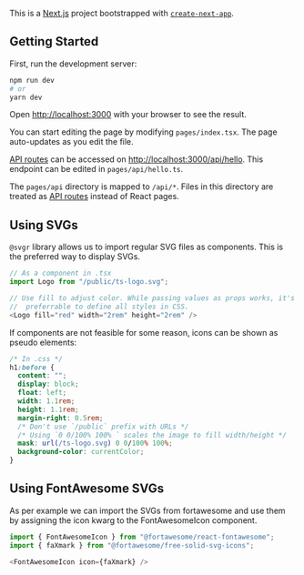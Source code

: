 This is a [Next.js](https://nextjs.org/) project bootstrapped with [`create-next-app`](https://github.com/vercel/next.js/tree/canary/packages/create-next-app).

## Getting Started

First, run the development server:

```bash
npm run dev
# or
yarn dev
```

Open [http://localhost:3000](http://localhost:3000) with your browser to see the result.

You can start editing the page by modifying `pages/index.tsx`. The page auto-updates as you edit the file.

[API routes](https://nextjs.org/docs/api-routes/introduction) can be accessed on [http://localhost:3000/api/hello](http://localhost:3000/api/hello). This endpoint can be edited in `pages/api/hello.ts`.

The `pages/api` directory is mapped to `/api/*`. Files in this directory are treated as [API routes](https://nextjs.org/docs/api-routes/introduction) instead of React pages.

## Using SVGs

`@svgr` library allows us to import regular SVG files as components. This is
the preferred way to display SVGs.

```typescript
// As a component in .tsx
import Logo from "/public/ts-logo.svg";

// Use fill to adjust color. While passing values as props works, it's
//  preferrable to define all styles in CSS.
<Logo fill="red" width="2rem" height="2rem" />
```


If components are not feasible for some reason, icons can be shown as pseudo
elements:

```css
/* In .css */
h1:before {
  content: "";
  display: block;
  float: left;
  width: 1.1rem;
  height: 1.1rem;
  margin-right: 0.5rem;
  /* Don't use `/public` prefix with URLs */
  /* Using `0 0/100% 100% ` scales the image to fill width/height */
  mask: url(/ts-logo.svg) 0 0/100% 100%;
  background-color: currentColor;
}
```

## Using FontAwesome SVGs
As per example we can import the SVGs from fortawesome and use them by assigning the icon kwarg to the FontAwesomeIcon component.

```typescript
import { FontAwesomeIcon } from "@fortawesome/react-fontawesome";
import { faXmark } from "@fortawesome/free-solid-svg-icons";

<FontAwesomeIcon icon={faXmark} />
```

